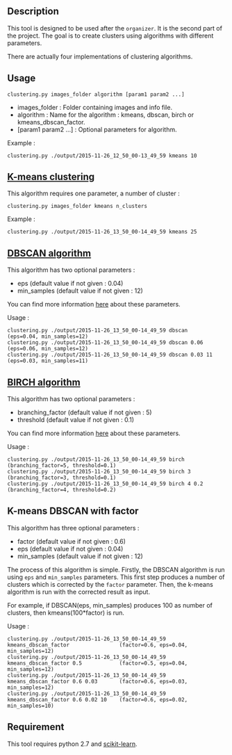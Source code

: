 ## Description

This tool is designed to be used after the `organizer`. It is the second part of the project.
The goal is to create clusters using algorithms with different parameters.

There are actually four implementations of clustering algorithms.

## Usage

    clustering.py images_folder algorithm [param1 param2 ...]
    
  * images_folder : Folder containing images and info file.
  * algorithm : Name for the algorithm : kmeans, dbscan, birch or kmeans_dbscan_factor.
  * [param1 param2 ...] : Optional parameters for algorithm.
  
Example :

    clustering.py ./output/2015-11-26_12_50_00-13_49_59 kmeans 10

## [K-means clustering](https://en.wikipedia.org/wiki/K-means_clustering)

This algorithm requires one parameter, a number of cluster :

    clustering.py images_folder kmeans n_clusters
    
Example :

    clustering.py ./output/2015-11-26_13_50_00-14_49_59 kmeans 25
    
## [DBSCAN algorithm](https://en.wikipedia.org/wiki/DBSCAN)

This algorithm has two optional parameters :

  * eps (default value if not given : 0.04)
  * min_samples (default value if not given : 12)
  
You can find more information [here](https://en.wikipedia.org/wiki/DBSCAN) about these parameters.
  
Usage :

    clustering.py ./output/2015-11-26_13_50_00-14_49_59 dbscan              (eps=0.04, min_samples=12)
    clustering.py ./output/2015-11-26_13_50_00-14_49_59 dbscan 0.06         (eps=0.06, min_samples=12)
    clustering.py ./output/2015-11-26_13_50_00-14_49_59 dbscan 0.03 11      (eps=0.03, min_samples=11)
    

## [BIRCH algorithm](https://en.wikipedia.org/wiki/BIRCH)

This algorithm has two optional parameters :

  * branching_factor (default value if not given : 5)
  * threshold (default value if not given : 0.1)
  
You can find more information [here](https://en.wikipedia.org/wiki/BIRCH) about these parameters.
  
Usage :

    clustering.py ./output/2015-11-26_13_50_00-14_49_59 birch               (branching_factor=5, threshold=0.1)
    clustering.py ./output/2015-11-26_13_50_00-14_49_59 birch 3             (branching_factor=3, threshold=0.1)
    clustering.py ./output/2015-11-26_13_50_00-14_49_59 birch 4 0.2         (branching_factor=4, threshold=0.2)

## K-means DBSCAN with factor

This algorithm has three optional parameters :

  * factor (default value if not given : 0.6)
  * eps (default value if not given : 0.04)
  * min_samples (default value if not given : 12)
  
The process of this algorithm is simple. Firstly, the DBSCAN algorithm is run using `eps` and `min_samples` parameters.
This first step produces a number of clusters which is corrected by the `factor` parameter. Then, the k-means algorithm
is run with the corrected result as input.

For example, if DBSCAN(eps, min_samples) produces 100 as number of clusters, then kmeans(100*factor) is run.
 
Usage :

    clustering.py ./output/2015-11-26_13_50_00-14_49_59 kmeans_dbscan_factor                (factor=0.6, eps=0.04, min_samples=12)
    clustering.py ./output/2015-11-26_13_50_00-14_49_59 kmeans_dbscan_factor 0.5            (factor=0.5, eps=0.04, min_samples=12)
    clustering.py ./output/2015-11-26_13_50_00-14_49_59 kmeans_dbscan_factor 0.6 0.03       (factor=0.6, eps=0.03, min_samples=12)
    clustering.py ./output/2015-11-26_13_50_00-14_49_59 kmeans_dbscan_factor 0.6 0.02 10    (factor=0.6, eps=0.02, min_samples=10)
    
## Requirement

This tool requires python 2.7 and [scikit-learn](http://scikit-learn.org/stable/install.html).
